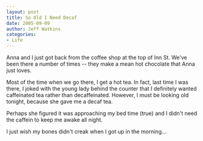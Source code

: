 ```yaml
---
layout: post
title: So Old I Need Decaf
date: 2005-09-09
author: Jeff Watkins
categories:
- Life
---
```


Anna and I just got back from the coffee shop at the top of Inn St. We've been there a number of times -- they make a mean hot chocolate that Anna just loves.

Most of the time when we go there, I get a hot tea. In fact, last time I was there, I joked with the young lady behind the counter that I definitely wanted caffeinated tea rather than decaffeinated. However, I must be looking old tonight, because she gave me a decaf tea.

Perhaps she figured it was approaching my bed time (true) and I didn't need the caffein to keep me awake all night.

I just wish my bones didn't creak when I got up in the morning...